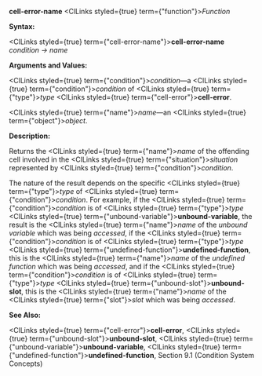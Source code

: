 **cell-error-name** <ClLinks styled={true} term={"function"}><i>Function</i></ClLinks> 



**Syntax:** 



<ClLinks styled={true} term={"cell-error-name"}><b>cell-error-name</b></ClLinks> *condition → name* 



**Arguments and Values:** 



<ClLinks styled={true} term={"condition"}><i>condition</i></ClLinks>—a <ClLinks styled={true} term={"condition"}><i>condition</i></ClLinks> of <ClLinks styled={true} term={"type"}><i>type</i></ClLinks> <ClLinks styled={true} term={"cell-error"}><b>cell-error</b></ClLinks>. 



<ClLinks styled={true} term={"name"}><i>name</i></ClLinks>—an <ClLinks styled={true} term={"object"}><i>object</i></ClLinks>. 



**Description:** 



Returns the <ClLinks styled={true} term={"name"}><i>name</i></ClLinks> of the offending cell involved in the <ClLinks styled={true} term={"situation"}><i>situation</i></ClLinks> represented by <ClLinks styled={true} term={"condition"}><i>condition</i></ClLinks>. 



The nature of the result depends on the specific <ClLinks styled={true} term={"type"}><i>type</i></ClLinks> of <ClLinks styled={true} term={"condition"}><i>condition</i></ClLinks>. For example, if the <ClLinks styled={true} term={"condition"}><i>condition</i></ClLinks> is of <ClLinks styled={true} term={"type"}><i>type</i></ClLinks> <ClLinks styled={true} term={"unbound-variable"}><b>unbound-variable</b></ClLinks>, the result is the <ClLinks styled={true} term={"name"}><i>name</i></ClLinks> of the *unbound variable* which was being *accessed*, if the <ClLinks styled={true} term={"condition"}><i>condition</i></ClLinks> is of <ClLinks styled={true} term={"type"}><i>type</i></ClLinks> <ClLinks styled={true} term={"undefined-function"}><b>undefined-function</b></ClLinks>, this is the <ClLinks styled={true} term={"name"}><i>name</i></ClLinks> of the *undefined function* which was being *accessed*, and if the <ClLinks styled={true} term={"condition"}><i>condition</i></ClLinks> is of <ClLinks styled={true} term={"type"}><i>type</i></ClLinks> <ClLinks styled={true} term={"unbound-slot"}><b>unbound-slot</b></ClLinks>, this is the <ClLinks styled={true} term={"name"}><i>name</i></ClLinks> of the <ClLinks styled={true} term={"slot"}><i>slot</i></ClLinks> which was being *accessed*. 



**See Also:** 



<ClLinks styled={true} term={"cell-error"}><b>cell-error</b></ClLinks>, <ClLinks styled={true} term={"unbound-slot"}><b>unbound-slot</b></ClLinks>, <ClLinks styled={true} term={"unbound-variable"}><b>unbound-variable</b></ClLinks>, <ClLinks styled={true} term={"undefined-function"}><b>undefined-function</b></ClLinks>, Section 9.1 (Condition System Concepts) 



